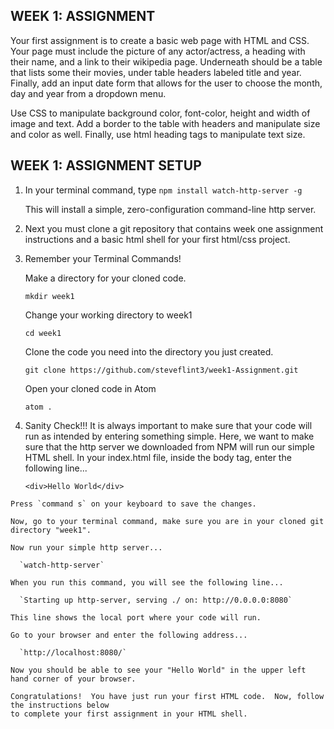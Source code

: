 ## WEEK 1: ASSIGNMENT

Your first assignment is to create a basic web page with HTML and CSS.  Your page must
include the picture of any actor/actress, a heading with their name, and a link to their wikipedia
page.  Underneath should be a table that lists some their movies, under table headers labeled title
and year.  Finally, add an input date form that allows for the user to choose the month, day and
year from a dropdown menu.

Use CSS to manipulate background color, font-color, height and width of image
and text. Add a border to the table with headers and manipulate size and color as well.  Finally, use
html heading tags to manipulate text size.

## WEEK 1: ASSIGNMENT SETUP

  1. In your terminal command, type `npm install watch-http-server -g`

     This will install a simple, zero-configuration command-line http server.

  2. Next you must clone a git repository that contains week one assignment instructions
  and a basic html shell for your first html/css project.

  3.  Remember your Terminal Commands!  

      Make a directory for your cloned code.

        `mkdir week1`

      Change your working directory to week1

        `cd week1`

      Clone the code you need into the directory you just created.

        `git clone https://github.com/steveflint3/week1-Assignment.git`

      Open your cloned code in Atom

        `atom .`

  4. Sanity Check!!!  It is always important to make sure that your code will run as
  intended by entering something simple.  Here, we want to make sure that the http server
  we downloaded from NPM will run our simple HTML shell. In your index.html file, inside
  the body tag, enter the following line...

      `<div>Hello World</div>`

    Press `command s` on your keyboard to save the changes.

    Now, go to your terminal command, make sure you are in your cloned git directory "week1".

    Now run your simple http server...

      `watch-http-server`

    When you run this command, you will see the following line...

      `Starting up http-server, serving ./ on: http://0.0.0.0:8080`

    This line shows the local port where your code will run.

    Go to your browser and enter the following address...

      `http://localhost:8080/`

    Now you should be able to see your "Hello World" in the upper left hand corner of your browser.

    Congratulations!  You have just run your first HTML code.  Now, follow the instructions below
    to complete your first assignment in your HTML shell.
